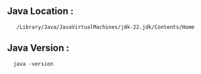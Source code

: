 ## Java Location :
```
   /Library/Java/JavaVirtualMachines/jdk-22.jdk/Contents/Home
```

## Java Version :
```
  java -version
```
